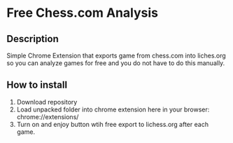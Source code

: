 # Free Chess.com Analysis

## Description
Simple Chrome Extension that exports game from chess.com into liches.org so you can analyze games for free and you do not have to do this manually.

## How to install
1. Download repository
2. Load unpacked folder into chrome extension here in your browser: chrome://extensions/
3. Turn on and enjoy button wtih free export to lichess.org after each game.

